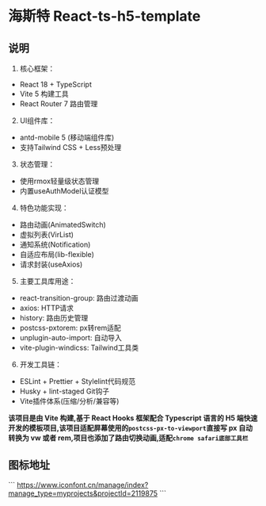 # 海斯特 React-ts-h5-template

## 说明



1. 核心框架：

- React 18 + TypeScript
- Vite 5 构建工具
- React Router 7 路由管理

2. UI组件库：

- antd-mobile 5 (移动端组件库)
- 支持Tailwind CSS + Less预处理

3. 状态管理：

- 使用rmox轻量级状态管理
- 内置useAuthModel认证模型

4. 特色功能实现：

- 路由动画(AnimatedSwitch)
- 虚拟列表(VirList)
- 通知系统(Notification)
- 自适应布局(lib-flexible)
- 请求封装(useAxios)

5. 主要工具库用途：

- react-transition-group: 路由过渡动画
- axios: HTTP请求
- history: 路由历史管理
- postcss-pxtorem: px转rem适配
- unplugin-auto-import: 自动导入
- vite-plugin-windicss: Tailwind工具类

6. 开发工具链：

- ESLint + Prettier + Stylelint代码规范
- Husky + lint-staged Git钩子
- Vite插件体系(压缩/分析/兼容等)

**该项目是由 Vite 构建,基于 React Hooks 框架配合 Typescript 语言的 H5 端快速开发的模板项目,该项目适配屏幕使用的`postcss-px-to-viewport`直接写 px 自动转换为 vw 或者 rem,项目也添加了路由切换动画,适配`chrome safari底部工具栏`**

## 图标地址

\`\`\`
https://www.iconfont.cn/manage/index?manage_type=myprojects&projectId=2119875
\`\`\`
